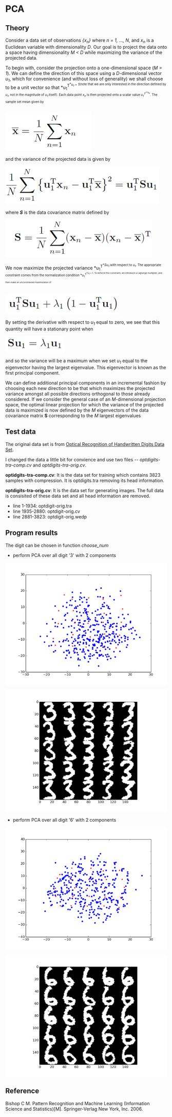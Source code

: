 # PCA

## Theory

Consider a data set of observations *{x<sub>n</sub>}* where *n = 1, ..., N*, and *x<sub>n</sub>* is a
Euclidean variable with dimensionality *D*. Our goal is to project the data onto a space having dimensionality *M &lt; D* while maximizing the variance of the projected data.

To begin with, consider the projection onto a one-dimensional space (*M = 1*). We can define the direction of this space using a *D*-dimensional vector *u<sub>1</sub>*, which for convenience (and without loss of generality) we shall choose to be a unit vector so that *u<sub>1</sub><sup>T<sup>**u<sub>1</sub> = 1*(note that we are only interested in the direction defined by *u<sub>1</sub>*, not in the magnitude of *u<sub>1</sub>* itself). Each data point *x<sub>n</sub>* is then projected onto a scalar value *u<sub>1</sub><sup>T<sup>**x<sub>n</sub>*. The sample set mean given by

![img](../imgs/hw2_t1.png)

and the variance of the projected data is given by

![img](../imgs/hw2_t2.png)

where ***S*** is the data covariance matrix defined by

![img](../imgs/hw2_t3.png)

We now maximize the projected variance *u<sub>1</sub><sup>T<sup>**Su<sub>1</sub>* with respect to *u<sub>1</sub>*. The appropriate constraint comes from the normalization condition *u<sub>1</sub><sup>T<sup>**u<sub>1</sub> = 1*. To enforce this constraint, we introduce a Lagrange multiplier, and then make an unconstrained maximization of

![img](../imgs/hw2_t4.png)

By setting the derivative with respect to *u<sub>1</sub>* equal to zero, we see that this quantity will have a stationary point when

![img](../imgs/hw2_t5.png)

and so the variance will be a maximum when we set *u<sub>1</sub>* equal to the eigenvector having the largest eigenvalue. This eigenvector is known as the first principal component.

We can define additional principal components in an incremental fashion by choosing each new direction to be that which maximizes the projected variance amongst all possible directions orthogonal to those already considered. If we consider the general case of an *M*-dimensional projection space, the optimal linear projection for which the variance of the projected data is maximized is now defined by the *M* eigenvectors of the data covariance matrix **S** corresponding to the *M* largest eigenvalues
## Test data

The original data set is from [Optical Recognition of Handwritten Digits Data Set](http://archive.ics.uci.edu/ml/datasets/Optical+Recognition+of+Handwritten+Digits).
 
I changed the data a little bit for convience and use two files -- *optdigits-tra-comp.cv* and *optdigits-tra-orig.cv*.

**optidgits-tra-comp.cv**: It is the data set for training  which contains 3823 samples with compression. It is optdigits.tra removing its head information.

**optdigits-tra-orig.cv**: It is the data set for generating images. The full data is consisited of these data set and all head information are removed.

 * line 1-1934: optdigit-orig.tra
 * line 1935-2880: optdigit-orig.cv
 * line 2881-3823: optdigit-orig.wedp




## Program results

The digit can be chosen in function *choose_num*

* perform PCA over all digit '3' with 2 components

![img](../imgs/hw2_3_p.png)

![img](../imgs/hw2_3_i.png)


* perform PCA over all digit '6' with 2 components

![img](../imgs/hw2_6_p.png)

![img](../imgs/hw2_6_i.png)


## Reference

Bishop C M. Pattern Recognition and Machine Learning (Information Science and Statistics)[M]. Springer-Verlag New York, Inc. 2006.